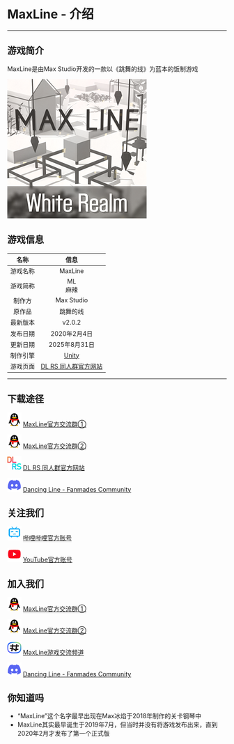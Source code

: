 # MaxLine - 介绍
*****
## 游戏简介
MaxLine是由Max Studio开发的一款以《跳舞的线》为蓝本的饭制游戏

![icon](img/game1.png)

## 游戏信息
|  名称  |                        信息                        |
|:----:|:------------------------------------------------:|
| 游戏名称 |                     MaxLine                      |
| 游戏简称 |                    ML<br/>麻辣                     |
| 制作方  |                    Max Studio                    |
| 原作品  |                       跳舞的线                       |
| 最新版本 |                      v2.0.2                      |
| 发布日期 |                    2020年2月4日                     |
| 更新日期 |                    2025年8月31日                    |
| 制作引擎 |          [Unity](https://unity.com/cn)           |
| 游戏页面 | [DL RS 同人群官方网站](https://chinadlrs.com/app/?id=6) |

*****
## 下载途径
![qq](img/qq.png)
[MaxLine官方交流群①](https://qm.qq.com/q/DbKb0gpGN2 "QQ")

![qq](img/qq.png)
[MaxLine官方交流群②](https://qm.qq.com/q/x4L0wmWmEE "QQ")

![discord](img/dlrs.png)
[DL RS 同人群官方网站](https://chinadlrs.com/app/?id=6 "DL RS 同人群官方网站")

![discord](img/discord.png)
[Dancing Line - Fanmades Community](https://discord.gg/qrPeHegG2k "Discord")

## 关注我们
![bili](img/bilibili.png)
[哔哩哔哩官方账号](https://space.bilibili.com/373099696 "哔哩哔哩")

![youtube](img/youtube.png)
[YouTube官方账号](https://www.youtube.com/@MaxStudioOfficial "YouTube")

## 加入我们
![qq](img/qq.png)
[MaxLine官方交流群①](https://qm.qq.com/q/DbKb0gpGN2 "QQ")

![qq](img/qq.png)
[MaxLine官方交流群②](https://qm.qq.com/q/x4L0wmWmEE "QQ")

![qq2](img/qq2.png)
[MaxLine游戏交流频道](https://pd.qq.com/s/f5mvymy61 "QQ频道")

![discord](img/discord.png)
[Dancing Line - Fanmades Community](https://discord.gg/qrPeHegG2k "Discord")

## 你知道吗
* “MaxLine”这个名字最早出现在Max冰焰于2018年制作的关卡钢琴中
* MaxLine其实最早诞生于2019年7月，但当时并没有将游戏发布出来，直到2020年2月才发布了第一个正式版